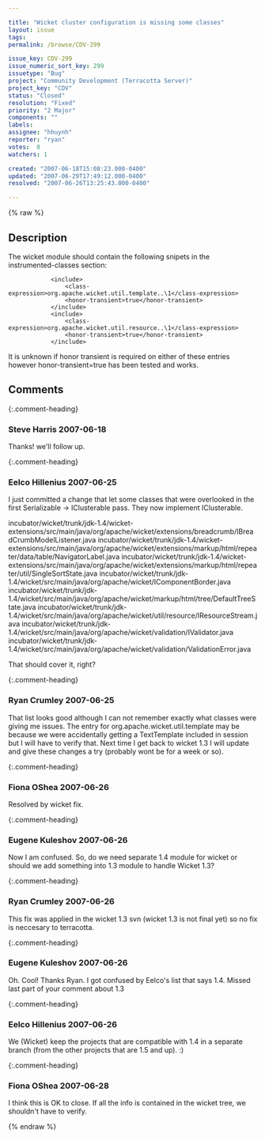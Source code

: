 ```yaml
---

title: "Wicket cluster configuration is missing some classes"
layout: issue
tags: 
permalink: /browse/CDV-299

issue_key: CDV-299
issue_numeric_sort_key: 299
issuetype: "Bug"
project: "Community Development (Terracotta Server)"
project_key: "CDV"
status: "Closed"
resolution: "Fixed"
priority: "2 Major"
components: ""
labels: 
assignee: "hhuynh"
reporter: "ryan"
votes:  0
watchers: 1

created: "2007-06-18T15:08:23.000-0400"
updated: "2007-06-29T17:49:12.000-0400"
resolved: "2007-06-26T13:25:43.000-0400"

---
```




{% raw %}



## Description

<div markdown="1" class="description">

The wicket module should contain the following snipets in the instrumented-classes section:

                <include>
                    <class-expression>org.apache.wicket.util.template..\1</class-expression>
                    <honor-transient>true</honor-transient>
                </include>
                <include>
                    <class-expression>org.apache.wicket.util.resource..\1</class-expression>
                    <honor-transient>true</honor-transient>
                </include>

It is unknown if honor transient is required on either of these entries however honor-transient=true has been tested and works.

</div>

## Comments


{:.comment-heading}
### **Steve Harris** <span class="date">2007-06-18</span>

<div markdown="1" class="comment">

Thanks! we'll follow up.

</div>


{:.comment-heading}
### **Eelco Hillenius** <span class="date">2007-06-25</span>

<div markdown="1" class="comment">

I just committed a change that let some classes that were overlooked in the first Serializable -> IClusterable pass. They now implement IClusterable.

incubator/wicket/trunk/jdk-1.4/wicket-extensions/src/main/java/org/apache/wicket/extensions/breadcrumb/IBreadCrumbModelListener.java   incubator/wicket/trunk/jdk-1.4/wicket-extensions/src/main/java/org/apache/wicket/extensions/markup/html/repeater/data/table/NavigatorLabel.java   incubator/wicket/trunk/jdk-1.4/wicket-extensions/src/main/java/org/apache/wicket/extensions/markup/html/repeater/util/SingleSortState.java
incubator/wicket/trunk/jdk-1.4/wicket/src/main/java/org/apache/wicket/IComponentBorder.java   incubator/wicket/trunk/jdk-1.4/wicket/src/main/java/org/apache/wicket/markup/html/tree/DefaultTreeState.java   incubator/wicket/trunk/jdk-1.4/wicket/src/main/java/org/apache/wicket/util/resource/IResourceStream.java
incubator/wicket/trunk/jdk-1.4/wicket/src/main/java/org/apache/wicket/validation/IValidator.java   incubator/wicket/trunk/jdk-1.4/wicket/src/main/java/org/apache/wicket/validation/ValidationError.java

That should cover it, right?

</div>


{:.comment-heading}
### **Ryan Crumley** <span class="date">2007-06-25</span>

<div markdown="1" class="comment">

That list looks good although I can not remember exactly what classes were giving me issues. The entry for org.apache.wicket.util.template may be because we were accidentally getting a TextTemplate included in session but I will have to verify that. Next time I get back to wicket 1.3 I will update and give these changes a try (probably wont be for a week or so).

</div>


{:.comment-heading}
### **Fiona OShea** <span class="date">2007-06-26</span>

<div markdown="1" class="comment">

Resolved by wicket fix.

</div>


{:.comment-heading}
### **Eugene Kuleshov** <span class="date">2007-06-26</span>

<div markdown="1" class="comment">

Now I am confused. So, do we need separate 1.4 module for wicket or should we add something into 1.3 module to handle Wicket 1.3?

</div>


{:.comment-heading}
### **Ryan Crumley** <span class="date">2007-06-26</span>

<div markdown="1" class="comment">

This fix was applied in the wicket 1.3 svn (wicket 1.3 is not final yet) so no fix is neccesary to terracotta.

</div>


{:.comment-heading}
### **Eugene Kuleshov** <span class="date">2007-06-26</span>

<div markdown="1" class="comment">

Oh. Cool! Thanks Ryan. I got confused by Eelco's list that says 1.4. Missed last part of your comment about 1.3

</div>


{:.comment-heading}
### **Eelco Hillenius** <span class="date">2007-06-26</span>

<div markdown="1" class="comment">

We (Wicket) keep the projects that are compatible with 1.4 in a separate branch (from the other projects that are 1.5 and up). :)

</div>


{:.comment-heading}
### **Fiona OShea** <span class="date">2007-06-28</span>

<div markdown="1" class="comment">

I think this is OK to close. If all the info is contained in the wicket tree, we shouldn't have to verify.

</div>



{% endraw %}
